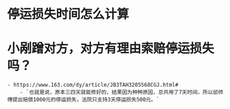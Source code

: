 # 停运损失时间怎么计算

# 小剐蹭对方，对方有理由索赔停运损失吗？
    - https://www.163.com/dy/article/JB3TAH3205568CGJ.html#
        - `也就是说，原本三四天就能修好的，结果因为种种原因，总共用了7天时间，所以邱师傅提出赔偿1000元的停运损失，法院只支持3天停运损失500元。`

